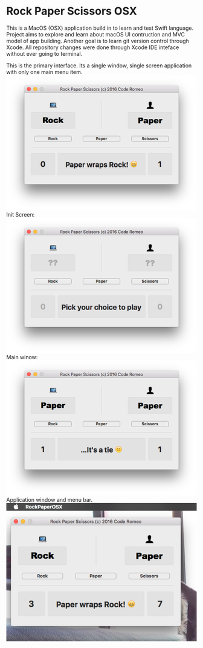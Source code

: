 # Rock Paper Scissors OSX

This is a MacOS (OSX) application build in to learn and test Swift language.
Project aims to explore and learn about macOS UI contruction and MVC model of app building. Another goal is to learn git version control through Xcode. All repository changes were done through Xcode IDE inteface without ever going to terminal.

This is the primary interface. Its a single window, single screen application with only one main menu item.
![alt tag](https://github.com/codeRomeo/RockPaperScissorsOSX/blob/dev-0_2_1/RPS_ss1.png)
Init Screen: ![alt tag](https://github.com/codeRomeo/RockPaperScissorsOSX/blob/dev-0_2_1/RPS_ss2.png)
Main winow: ![alt tag](https://github.com/codeRomeo/RockPaperScissorsOSX/blob/dev-0_2_1/RPS_ss3.png)
Application window and menu bar. 
![alt tag](https://github.com/codeRomeo/RockPaperScissorsOSX/blob/dev-0_2_1/RPS_ss4.png)
